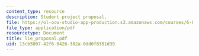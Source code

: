 ```yaml
---
content_type: resource
description: Student project proposal.
file: https://ol-ocw-studio-app-production.s3.amazonaws.com/courses/6-895-theory-of-parallel-systems-sma-5509-fall-2003/13cb500742f60426382a0dd0f8381d39_lie_proposal.pdf
file_type: application/pdf
resourcetype: Document
title: lie_proposal.pdf
uid: 13cb5007-42f6-0426-382a-0dd0f8381d39
---
```

